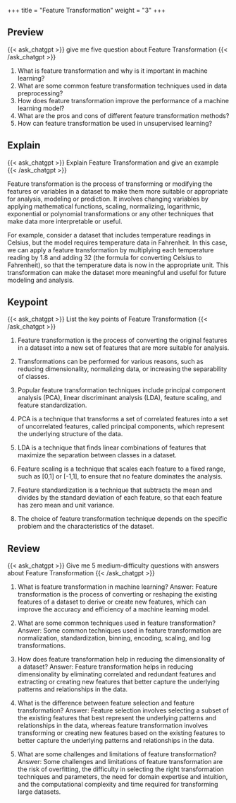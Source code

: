 +++
title = "Feature Transformation"
weight = "3"
+++
## Preview
{{< ask_chatgpt >}}
give me five question about Feature Transformation
{{< /ask_chatgpt >}}

1. What is feature transformation and why is it important in machine learning?
2. What are some common feature transformation techniques used in data preprocessing?
3. How does feature transformation improve the performance of a machine learning model?
4. What are the pros and cons of different feature transformation methods?
5. How can feature transformation be used in unsupervised learning?   

## Explain
{{< ask_chatgpt >}}
Explain Feature Transformation and give an example
{{< /ask_chatgpt >}}

Feature transformation is the process of transforming or modifying the features or variables in a dataset to make them more suitable or appropriate for analysis, modeling or prediction. It involves changing variables by applying mathematical functions, scaling, normalizing, logarithmic, exponential or polynomial transformations or any other techniques that make data more interpretable or useful.

For example, consider a dataset that includes temperature readings in Celsius, but the model requires temperature data in Fahrenheit. In this case, we can apply a feature transformation by multiplying each temperature reading by 1.8 and adding 32 (the formula for converting Celsius to Fahrenheit), so that the temperature data is now in the appropriate unit. This transformation can make the dataset more meaningful and useful for future modeling and analysis.   

## Keypoint
{{< ask_chatgpt >}}
List the key points of Feature Transformation
{{< /ask_chatgpt >}}

1. Feature transformation is the process of converting the original features in a dataset into a new set of features that are more suitable for analysis.

2. Transformations can be performed for various reasons, such as reducing dimensionality, normalizing data, or increasing the separability of classes.

3. Popular feature transformation techniques include principal component analysis (PCA), linear discriminant analysis (LDA), feature scaling, and feature standardization.

4. PCA is a technique that transforms a set of correlated features into a set of uncorrelated features, called principal components, which represent the underlying structure of the data.

5. LDA is a technique that finds linear combinations of features that maximize the separation between classes in a dataset.

6. Feature scaling is a technique that scales each feature to a fixed range, such as [0,1] or [-1,1], to ensure that no feature dominates the analysis.

7. Feature standardization is a technique that subtracts the mean and divides by the standard deviation of each feature, so that each feature has zero mean and unit variance.

8. The choice of feature transformation technique depends on the specific problem and the characteristics of the dataset.   

## Review
{{< ask_chatgpt >}}
Give me 5 medium-difficulty questions with answers about Feature Transformation
{{< /ask_chatgpt >}}

1. What is feature transformation in machine learning?
Answer: Feature transformation is the process of converting or reshaping the existing features of a dataset to derive or create new features, which can improve the accuracy and efficiency of a machine learning model.

2. What are some common techniques used in feature transformation?
Answer: Some common techniques used in feature transformation are normalization, standardization, binning, encoding, scaling, and log transformations.

3. How does feature transformation help in reducing the dimensionality of a dataset?
Answer: Feature transformation helps in reducing dimensionality by eliminating correlated and redundant features and extracting or creating new features that better capture the underlying patterns and relationships in the data.

4. What is the difference between feature selection and feature transformation?
Answer: Feature selection involves selecting a subset of the existing features that best represent the underlying patterns and relationships in the data, whereas feature transformation involves transforming or creating new features based on the existing features to better capture the underlying patterns and relationships in the data.

5. What are some challenges and limitations of feature transformation?
Answer: Some challenges and limitations of feature transformation are the risk of overfitting, the difficulty in selecting the right transformation techniques and parameters, the need for domain expertise and intuition, and the computational complexity and time required for transforming large datasets.   

